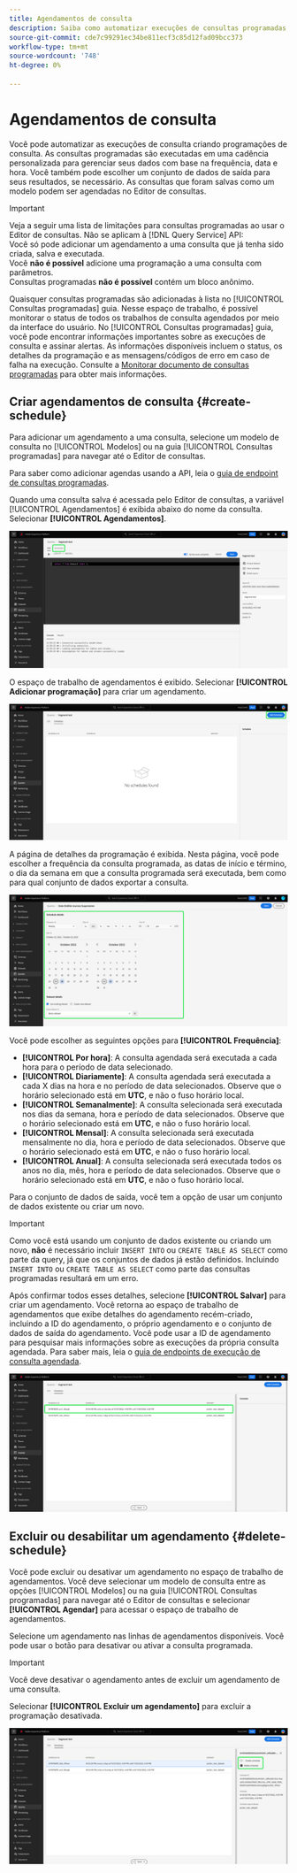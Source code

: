 ```yaml
---
title: Agendamentos de consulta
description: Saiba como automatizar execuções de consultas programadas, excluir ou desativar um agendamento de consultas e utilizar as opções de agendamento disponíveis por meio da interface do usuário do Adobe Experience Platform.
source-git-commit: cde7c99291ec34be811ecf3c85d12fad09bcc373
workflow-type: tm+mt
source-wordcount: '748'
ht-degree: 0%

---
```


# Agendamentos de consulta

Você pode automatizar as execuções de consulta criando programações de consulta. As consultas programadas são executadas em uma cadência personalizada para gerenciar seus dados com base na frequência, data e hora. Você também pode escolher um conjunto de dados de saída para seus resultados, se necessário. As consultas que foram salvas como um modelo podem ser agendadas no Editor de consultas.

>[!IMPORTANT]
>
>Veja a seguir uma lista de limitações para consultas programadas ao usar o Editor de consultas. Não se aplicam à [!DNL Query Service] API:<br/>Você só pode adicionar um agendamento a uma consulta que já tenha sido criada, salva e executada.<br/>Você **não é possível** adicione uma programação a uma consulta com parâmetros.<br/>Consultas programadas **não é possível** contém um bloco anônimo.

Quaisquer consultas programadas são adicionadas à lista no [!UICONTROL Consultas programadas] guia. Nesse espaço de trabalho, é possível monitorar o status de todos os trabalhos de consulta agendados por meio da interface do usuário. No [!UICONTROL Consultas programadas] guia, você pode encontrar informações importantes sobre as execuções de consulta e assinar alertas. As informações disponíveis incluem o status, os detalhes da programação e as mensagens/códigos de erro em caso de falha na execução. Consulte a [Monitorar documento de consultas programadas](./monitor-queries.md) para obter mais informações.

## Criar agendamentos de consulta {#create-schedule}

Para adicionar um agendamento a uma consulta, selecione um modelo de consulta no [!UICONTROL Modelos] ou na guia [!UICONTROL Consultas programadas] para navegar até o Editor de consultas.

Para saber como adicionar agendas usando a API, leia o [guia de endpoint de consultas programadas](../api/scheduled-queries.md).

Quando uma consulta salva é acessada pelo Editor de consultas, a variável [!UICONTROL Agendamentos] é exibida abaixo do nome da consulta. Selecionar **[!UICONTROL Agendamentos]**.

![O Editor de consultas com a guia Agendamentos realçada.](../images/ui/query-schedules/schedules-tab.png)

O espaço de trabalho de agendamentos é exibido. Selecionar **[!UICONTROL Adicionar programação]** para criar um agendamento.

![O espaço de trabalho Agendamento do Editor de Consultas com Adicionar agendamento realçado.](../images/ui/query-schedules/add-schedule.png)

A página de detalhes da programação é exibida. Nesta página, você pode escolher a frequência da consulta programada, as datas de início e término, o dia da semana em que a consulta programada será executada, bem como para qual conjunto de dados exportar a consulta.

![O painel Schedule details está destacado.](../images/ui/query-schedules/schedule-details.png)

Você pode escolher as seguintes opções para **[!UICONTROL Frequência]**:

- **[!UICONTROL Por hora]**: A consulta agendada será executada a cada hora para o período de data selecionado.
- **[!UICONTROL Diariamente]**: A consulta agendada será executada a cada X dias na hora e no período de data selecionados. Observe que o horário selecionado está em **UTC**, e não o fuso horário local.
- **[!UICONTROL Semanalmente]**: A consulta selecionada será executada nos dias da semana, hora e período de data selecionados. Observe que o horário selecionado está em **UTC**, e não o fuso horário local.
- **[!UICONTROL Mensal]**: A consulta selecionada será executada mensalmente no dia, hora e período de data selecionados. Observe que o horário selecionado está em **UTC**, e não o fuso horário local.
- **[!UICONTROL Anual]**: A consulta selecionada será executada todos os anos no dia, mês, hora e período de data selecionados. Observe que o horário selecionado está em **UTC**, e não o fuso horário local.

Para o conjunto de dados de saída, você tem a opção de usar um conjunto de dados existente ou criar um novo.

>[!IMPORTANT]
>
> Como você está usando um conjunto de dados existente ou criando um novo, **não** é necessário incluir `INSERT INTO` ou `CREATE TABLE AS SELECT` como parte da query, já que os conjuntos de dados já estão definidos. Incluindo `INSERT INTO` ou `CREATE TABLE AS SELECT` como parte das consultas programadas resultará em um erro.

Após confirmar todos esses detalhes, selecione **[!UICONTROL Salvar]** para criar um agendamento. Você retorna ao espaço de trabalho de agendamentos que exibe detalhes do agendamento recém-criado, incluindo a ID do agendamento, o próprio agendamento e o conjunto de dados de saída do agendamento. Você pode usar a ID de agendamento para pesquisar mais informações sobre as execuções da própria consulta agendada. Para saber mais, leia o [guia de endpoints de execução de consulta agendada](../api/runs-scheduled-queries.md).

![O espaço de trabalho de agendamentos com o agendamento recém-criado destacado.](../images/ui/query-schedules/schedules-workspace.png)

## Excluir ou desabilitar um agendamento {#delete-schedule}

Você pode excluir ou desativar um agendamento no espaço de trabalho de agendamentos. Você deve selecionar um modelo de consulta entre as opções [!UICONTROL Modelos] ou na guia [!UICONTROL Consultas programadas] para navegar até o Editor de consultas e selecionar **[!UICONTROL Agendar]** para acessar o espaço de trabalho de agendamentos.

Selecione um agendamento nas linhas de agendamentos disponíveis. Você pode usar o botão para desativar ou ativar a consulta programada.

>[!IMPORTANT]
>
>Você deve desativar o agendamento antes de excluir um agendamento de uma consulta.

Selecionar **[!UICONTROL Excluir um agendamento]** para excluir a programação desativada.

![O espaço de trabalho de agendamentos com Desativar agendamento e Excluir agendamento realçado.](../images/ui/query-schedules/delete-schedule.png)


